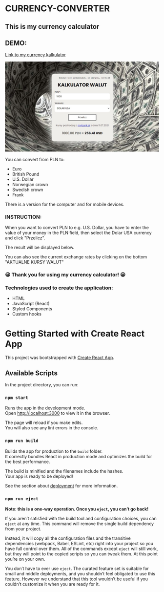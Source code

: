 # CURRENCY-CONVERTER

## This is my currency calculator

## DEMO:

[Link to my currency kalkulator](https://piotrkubiak.github.io/currencyExchangeReact/)

![Calculator](src/screen.jpg)

You can convert from PLN to:

- Euro
- British Pound
- U.S. Dollar
- Norwegian crown
- Swedish crown
- Frank

There is a version for the computer and for mobile devices.

### INSTRUCTION:

When you want to convert PLN to e.g. U.S. Dollar, you have to enter the value of your money in the PLN field, then select the Dolar USA currency and click "Przelicz".

The result will be displayed below.

You can also see the current exchange rates by clicking on the bottom "AKTUALNE KURSY WALUT"

### 😀 Thank you for using my currency calculator! 😀

### Technologies used to create the application:

- HTML
- JavaScript (React)
- Styled Components
- Custom hooks

# Getting Started with Create React App

This project was bootstrapped with [Create React App](https://github.com/facebook/create-react-app).

## Available Scripts

In the project directory, you can run:

### `npm start`

Runs the app in the development mode.\
Open [http://localhost:3000](http://localhost:3000) to view it in the browser.

The page will reload if you make edits.\
You will also see any lint errors in the console.

### `npm run build`

Builds the app for production to the `build` folder.\
It correctly bundles React in production mode and optimizes the build for the best performance.

The build is minified and the filenames include the hashes.\
Your app is ready to be deployed!

See the section about [deployment](https://facebook.github.io/create-react-app/docs/deployment) for more information.

### `npm run eject`

**Note: this is a one-way operation. Once you `eject`, you can’t go back!**

If you aren’t satisfied with the build tool and configuration choices, you can `eject` at any time. This command will remove the single build dependency from your project.

Instead, it will copy all the configuration files and the transitive dependencies (webpack, Babel, ESLint, etc) right into your project so you have full control over them. All of the commands except `eject` will still work, but they will point to the copied scripts so you can tweak them. At this point you’re on your own.

You don’t have to ever use `eject`. The curated feature set is suitable for small and middle deployments, and you shouldn’t feel obligated to use this feature. However we understand that this tool wouldn’t be useful if you couldn’t customize it when you are ready for it.
